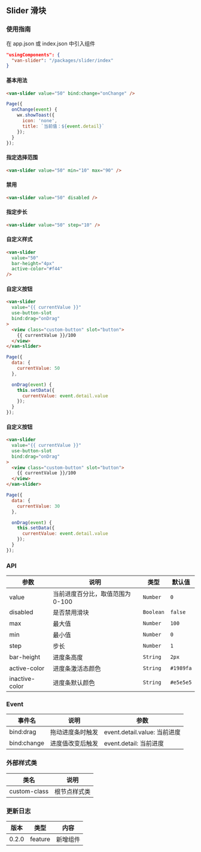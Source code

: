 ## Slider 滑块

### 使用指南
在 app.json 或 index.json 中引入组件
```json
"usingComponents": {
  "van-slider": "/packages/slider/index"
}
```
#### 基本用法

```html
<van-slider value="50" bind:change="onChange" />
```

```js
Page({
  onChange(event) {
    wx.showToast({
      icon: 'none',
      title: `当前值：${event.detail}`
    });
  }
});
```

#### 指定选择范围

```html
<van-slider value="50" min="10" max="90" />
```

#### 禁用

```html
<van-slider value="50" disabled />
```

#### 指定步长

```html
<van-slider value="50" step="10" />
```

#### 自定义样式

```html
<van-slider
  value="50"
  bar-height="4px"
  active-color="#f44"
/>
```

#### 自定义按钮

```html
<van-slider
  value="{{ currentValue }}"
  use-button-slot
  bind:drag="onDrag"
>
  <view class="custom-button" slot="button">
    {{ currentValue }}/100
  </view>
</van-slider>
```

```js
Page({
  data: {
    currentValue: 50
  },

  onDrag(event) {
    this.setData({
      currentValue: event.detail.value
    });
  }
});
```

#### 自定义按钮

```html
<van-slider
  value="{{ currentValue }}"
  use-button-slot
  bind:drag="onDrag"
>
  <view class="custom-button" slot="button">
    {{ currentValue }}/100
  </view>
</van-slider>
```

```js
Page({
  data: {
    currentValue: 30
  },

  onDrag(event) {
    this.setData({
      currentValue: event.detail.value
    });
  }
});
```

### API

| 参数 | 说明 | 类型 | 默认值 |
|-----------|-----------|-----------|-------------|
| value | 当前进度百分比，取值范围为 0-100 | `Number` | `0` |
| disabled | 是否禁用滑块 | `Boolean` | `false` |
| max | 最大值 | `Number` | `100` |
| min | 最小值 | `Number` | `0` |
| step | 步长 | `Number` | `1` |
| bar-height | 进度条高度 | `String` | `2px` |
| active-color | 进度条激活态颜色 | `String` | `#1989fa` |
| inactive-color | 进度条默认颜色 | `String` | `#e5e5e5` |

### Event

| 事件名 | 说明 | 参数 |
|-----------|-----------|-----------|
| bind:drag | 拖动进度条时触发 | event.detail.value: 当前进度 |
| bind:change | 进度值改变后触发 | event.detail: 当前进度 |

### 外部样式类

| 类名 | 说明 |
|-----------|-----------|
| custom-class | 根节点样式类 |

### 更新日志

| 版本 | 类型 | 内容 |
|-----------|-----------|-----------|
| 0.2.0 | feature | 新增组件 |

